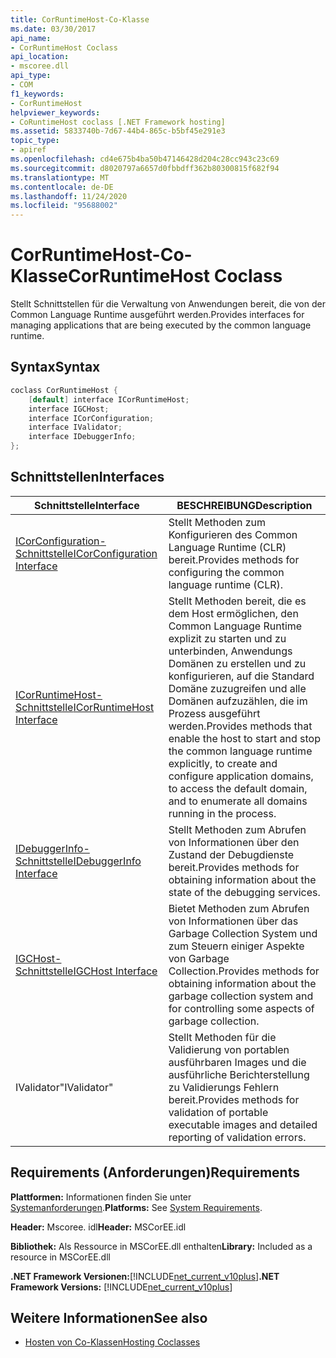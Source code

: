 ```yaml
---
title: CorRuntimeHost-Co-Klasse
ms.date: 03/30/2017
api_name:
- CorRuntimeHost Coclass
api_location:
- mscoree.dll
api_type:
- COM
f1_keywords:
- CorRuntimeHost
helpviewer_keywords:
- CoRuntimeHost coclass [.NET Framework hosting]
ms.assetid: 5833740b-7d67-44b4-865c-b5bf45e291e3
topic_type:
- apiref
ms.openlocfilehash: cd4e675b4ba50b47146428d204c28cc943c23c69
ms.sourcegitcommit: d8020797a6657d0fbbdff362b80300815f682f94
ms.translationtype: MT
ms.contentlocale: de-DE
ms.lasthandoff: 11/24/2020
ms.locfileid: "95688002"
---
```

# <a name="corruntimehost-coclass"></a><span data-ttu-id="fb5ee-102">CorRuntimeHost-Co-Klasse</span><span class="sxs-lookup"><span data-stu-id="fb5ee-102">CorRuntimeHost Coclass</span></span>

<span data-ttu-id="fb5ee-103">Stellt Schnittstellen für die Verwaltung von Anwendungen bereit, die von der Common Language Runtime ausgeführt werden.</span><span class="sxs-lookup"><span data-stu-id="fb5ee-103">Provides interfaces for managing applications that are being executed by the common language runtime.</span></span>  
  
## <a name="syntax"></a><span data-ttu-id="fb5ee-104">Syntax</span><span class="sxs-lookup"><span data-stu-id="fb5ee-104">Syntax</span></span>  
  
```cpp  
coclass CorRuntimeHost {  
    [default] interface ICorRuntimeHost;  
    interface IGCHost;  
    interface ICorConfiguration;  
    interface IValidator;  
    interface IDebuggerInfo;  
};  
```  
  
## <a name="interfaces"></a><span data-ttu-id="fb5ee-105">Schnittstellen</span><span class="sxs-lookup"><span data-stu-id="fb5ee-105">Interfaces</span></span>  
  
|<span data-ttu-id="fb5ee-106">Schnittstelle</span><span class="sxs-lookup"><span data-stu-id="fb5ee-106">Interface</span></span>|<span data-ttu-id="fb5ee-107">BESCHREIBUNG</span><span class="sxs-lookup"><span data-stu-id="fb5ee-107">Description</span></span>|  
|---------------|-----------------|  
|[<span data-ttu-id="fb5ee-108">ICorConfiguration-Schnittstelle</span><span class="sxs-lookup"><span data-stu-id="fb5ee-108">ICorConfiguration Interface</span></span>](icorconfiguration-interface.md)|<span data-ttu-id="fb5ee-109">Stellt Methoden zum Konfigurieren des Common Language Runtime (CLR) bereit.</span><span class="sxs-lookup"><span data-stu-id="fb5ee-109">Provides methods for configuring the common language runtime (CLR).</span></span>|  
|[<span data-ttu-id="fb5ee-110">ICorRuntimeHost-Schnittstelle</span><span class="sxs-lookup"><span data-stu-id="fb5ee-110">ICorRuntimeHost Interface</span></span>](icorruntimehost-interface.md)|<span data-ttu-id="fb5ee-111">Stellt Methoden bereit, die es dem Host ermöglichen, den Common Language Runtime explizit zu starten und zu unterbinden, Anwendungs Domänen zu erstellen und zu konfigurieren, auf die Standard Domäne zuzugreifen und alle Domänen aufzuzählen, die im Prozess ausgeführt werden.</span><span class="sxs-lookup"><span data-stu-id="fb5ee-111">Provides methods that enable the host to start and stop the common language runtime explicitly, to create and configure application domains, to access the default domain, and to enumerate all domains running in the process.</span></span>|  
|[<span data-ttu-id="fb5ee-112">IDebuggerInfo-Schnittstelle</span><span class="sxs-lookup"><span data-stu-id="fb5ee-112">IDebuggerInfo Interface</span></span>](idebuggerinfo-interface.md)|<span data-ttu-id="fb5ee-113">Stellt Methoden zum Abrufen von Informationen über den Zustand der Debugdienste bereit.</span><span class="sxs-lookup"><span data-stu-id="fb5ee-113">Provides methods for obtaining information about the state of the debugging services.</span></span>|  
|[<span data-ttu-id="fb5ee-114">IGCHost-Schnittstelle</span><span class="sxs-lookup"><span data-stu-id="fb5ee-114">IGCHost Interface</span></span>](igchost-interface.md)|<span data-ttu-id="fb5ee-115">Bietet Methoden zum Abrufen von Informationen über das Garbage Collection System und zum Steuern einiger Aspekte von Garbage Collection.</span><span class="sxs-lookup"><span data-stu-id="fb5ee-115">Provides methods for obtaining information about the garbage collection system and for controlling some aspects of garbage collection.</span></span>|  
|<span data-ttu-id="fb5ee-116">IValidator</span><span class="sxs-lookup"><span data-stu-id="fb5ee-116">"IValidator"</span></span>|<span data-ttu-id="fb5ee-117">Stellt Methoden für die Validierung von portablen ausführbaren Images und die ausführliche Berichterstellung zu Validierungs Fehlern bereit.</span><span class="sxs-lookup"><span data-stu-id="fb5ee-117">Provides methods for validation of portable executable images and detailed reporting of validation errors.</span></span>|  
  
## <a name="requirements"></a><span data-ttu-id="fb5ee-118">Requirements (Anforderungen)</span><span class="sxs-lookup"><span data-stu-id="fb5ee-118">Requirements</span></span>  

 <span data-ttu-id="fb5ee-119">**Plattformen:** Informationen finden Sie unter [Systemanforderungen](../../get-started/system-requirements.md).</span><span class="sxs-lookup"><span data-stu-id="fb5ee-119">**Platforms:** See [System Requirements](../../get-started/system-requirements.md).</span></span>  
  
 <span data-ttu-id="fb5ee-120">**Header:** Mscoree. idl</span><span class="sxs-lookup"><span data-stu-id="fb5ee-120">**Header:** MSCorEE.idl</span></span>  
  
 <span data-ttu-id="fb5ee-121">**Bibliothek:** Als Ressource in MSCorEE.dll enthalten</span><span class="sxs-lookup"><span data-stu-id="fb5ee-121">**Library:** Included as a resource in MSCorEE.dll</span></span>  
  
 <span data-ttu-id="fb5ee-122">**.NET Framework Versionen:**[!INCLUDE[net_current_v10plus](../../../../includes/net-current-v10plus-md.md)]</span><span class="sxs-lookup"><span data-stu-id="fb5ee-122">**.NET Framework Versions:** [!INCLUDE[net_current_v10plus](../../../../includes/net-current-v10plus-md.md)]</span></span>  
  
## <a name="see-also"></a><span data-ttu-id="fb5ee-123">Weitere Informationen</span><span class="sxs-lookup"><span data-stu-id="fb5ee-123">See also</span></span>

- [<span data-ttu-id="fb5ee-124">Hosten von Co-Klassen</span><span class="sxs-lookup"><span data-stu-id="fb5ee-124">Hosting Coclasses</span></span>](hosting-coclasses.md)
